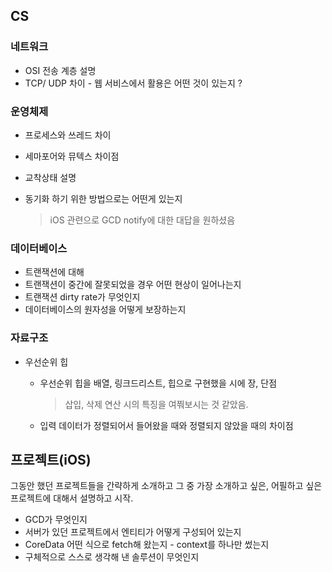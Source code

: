## CS

### 네트워크

* OSI 전송 계층 설명
* TCP/ UDP 차이 - 웹 서비스에서 활용은 어떤 것이 있는지 ?

### 운영체제

* 프로세스와 쓰레드 차이
* 세마포어와 뮤텍스 차이점
* 교착상태 설명

* 동기화 하기 위한 방법으로는 어떤게 있는지 

  >  iOS 관련으로 GCD notify에 대한 대답을 원하셨음

### 데이터베이스

* 트랜잭션에 대해
* 트랜잭션이 중간에 잘못되었을 경우 어떤 현상이 일어나는지
* 트랜잭션 dirty rate가 무엇인지 
* 데이터베이스의 원자성을 어떻게 보장하는지

### 자료구조

* 우선순위 힙
  * 우선순위 힙을 배열, 링크드리스트, 힙으로 구현했을 시에 장, 단점

    > 삽입, 삭제 연산 시의 특징을 여쭤보시는 것 같았음.

  * 입력 데이터가 정렬되어서 들어왔을 때와 정렬되지 않았을 때의 차이점



## 프로젝트(iOS)

그동안 했던 프로젝트들을 간략하게 소개하고 그 중 가장 소개하고 싶은, 어필하고 싶은 프로젝트에 대해서 설명하고 시작. 

* GCD가 무엇인지 
* 서버가 있던 프로젝트에서 엔티티가 어떻게 구성되어 있는지 
* CoreData 어떤 식으로 fetch해 왔는지 - context를 하나만 썼는지
* 구체적으로 스스로 생각해 낸 솔루션이 무엇인지

